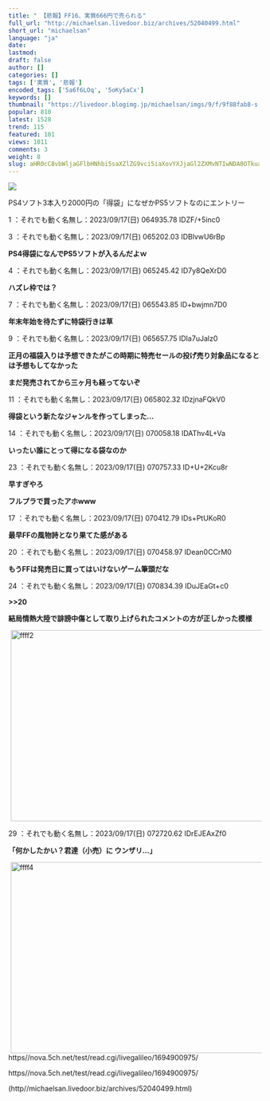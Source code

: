 ```yaml
---
title: " 【悲報】FF16、実質666円で売られる"
full_url: "http://michaelsan.livedoor.biz/archives/52040499.html"
short_url: "michaelsan"
language: "ja"
date: 
lastmod: 
draft: false
author: []
categories: []
tags: ['実質', '悲報']
encoded_tags: ['5a6f6LOq', '5oKy5aCx']
keywords: []
thumbnail: "https://livedoor.blogimg.jp/michaelsan/imgs/9/f/9f88fab8-s.jpg"
popular: 810
latest: 1528
trend: 115
featured: 101
views: 1011
comments: 3
weight: 8
slug: aHR0cC8vbWljaGFlbHNhbi5saXZlZG9vci5iaXovYXJjaGl2ZXMvNTIwNDA0OTkuaHRtbA==
---
```


![](https://livedoor.blogimg.jp/michaelsan/imgs/9/f/9f88fab8-s.jpg)

<div><p>PS4ソフト3本入り2000円の「得袋」になぜかPS5ソフトなのにエントリー</p><p>1 ：それでも動く名無し：2023/09/17(日) 064935.78 IDZF/+5inc0</p><p>3 ：それでも動く名無し：2023/09/17(日) 065202.03 IDBlvwU6rBp</p><b><p>PS4得袋になんでPS5ソフトが入るんだよｗ </p></b><p>4 ：それでも動く名無し：2023/09/17(日) 065245.42 ID7y8QeXrD0</p><b><p>ハズレ枠では？ </p></b><p>7 ：それでも動く名無し：2023/09/17(日) 065543.85 ID+bwjmn7D0</p><b><p>年末年始を待たずに特袋行きは草 </p></b><p>9 ：それでも動く名無し：2023/09/17(日) 065657.75 IDIa7uJalz0</p><p><b><p>正月の福袋入りは予想できたがこの時期に特売セールの投げ売り対象品になるとは予想もしてなかった</p></b></p><p><b><p></p></b></p><b><p>まだ発売されてから三ヶ月も経ってないぞ </p></b><p>11 ：それでも動く名無し：2023/09/17(日) 065802.32 IDzjnaFQkV0</p><b><p>得袋という新たなジャンルを作ってしまった… </p></b><p>14 ：それでも動く名無し：2023/09/17(日) 070058.18 IDAThv4L+Va</p><b><p>いったい誰にとって得になる袋なのか </p></b><p>23 ：それでも動く名無し：2023/09/17(日) 070757.33 ID+U+2Kcu8r</p><p><b><p>早すぎやろ</p></b></p><p><b><p></p></b></p><b><p>フルプラで買ったアホwww </p></b><p>17 ：それでも動く名無し：2023/09/17(日) 070412.79 IDs+PtUKoR0</p><b><p>最早FFの風物詩となり果てた感がある </p></b><p>20 ：それでも動く名無し：2023/09/17(日) 070458.97 IDean0CCrM0</p><b><p>もうFFは発売日に買ってはいけないゲーム筆頭だな </p><p></p></b><p>24 ：それでも動く名無し：2023/09/17(日) 070834.39 IDuJEaGt+c0</p><p><p><b>>>20</b></p></p><p><p><b></b></p></p><p><p><b>結局情熱大陸で誹謗中傷として取り上げられたコメントの方が正しかった模様</b></p></p><img border='0' height='383' hspace='5' width='680' src='https//livedoor.blogimg.jp/michaelsan/imgs/1/8/18191220-s.jpg' alt='ffff2' class='pict'><p>29 ：それでも動く名無し：2023/09/17(日) 072720.62 IDrEJEAxZf0</p><b><p>「何かしたかい？君達（小売）に ウンザリ…」 </p><p></p></b><img border='0' height='383' hspace='5' width='680' src='https//livedoor.blogimg.jp/michaelsan/imgs/a/9/a9c9516a-s.jpg' alt='ffff4' class='pict'>https//nova.5ch.net/test/read.cgi/livegalileo/1694900975/<br clear='all'> <p id='a6850dc6aefc0d5bbff2bea180d92d89'> </p> <p id='a6850dc6aefc0d5bbff2bea180d92d89'> </p> <p class='alistcloud-container-6795'></p> <p>https//nova.5ch.net/test/read.cgi/livegalileo/1694900975/</p></div>

(http//michaelsan.livedoor.biz/archives/52040499.html)
